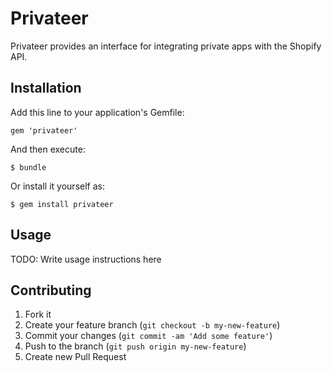 # Privateer

Privateer provides an interface for integrating private apps with the Shopify API.

## Installation

Add this line to your application's Gemfile:

    gem 'privateer'

And then execute:

    $ bundle

Or install it yourself as:

    $ gem install privateer

## Usage

TODO: Write usage instructions here

## Contributing

1. Fork it
2. Create your feature branch (`git checkout -b my-new-feature`)
3. Commit your changes (`git commit -am 'Add some feature'`)
4. Push to the branch (`git push origin my-new-feature`)
5. Create new Pull Request
